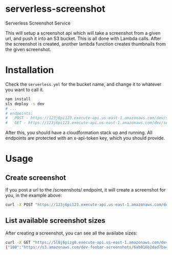 # serverless-screenshot
Serverless Screenshot Service

This will setup a screenshot api which will take a screenshot from a given url, and push it into an S3 bucket. This is all done with Lambda calls. After the screenshot is created, another lambda function creates thumbnails from the given screenshot.

# Installation
Check the `serverless.yml` for the bucket name, and change it to whatever you want to call it.

```bash
npm install
sls deploy -s dev
# ...
# endpoints:
#   POST - https://123j6pi123.execute-api.us-east-1.amazonaws.com/dev/screenshots
#   GET - https://123j6pi123.execute-api.us-east-1.amazonaws.com/dev/screenshots
```

After this, you should have a cloudformation stack up and running. All endpoints are protected with an x-api-token key, which you should provide.

# Usage

## Create screenshot
If you post a url to the /screenshots/ endpoint, it will create a screenshot for you, in the example above:

```bash
curl -X POST "https://123j6pi123.execute-api.us-east-1.amazonaws.com/dev/screenshots?url=http://google.com/" -H "x-api-key: [your-api-key]"
```

## List available screenshot sizes
After creating a screenshot, you can see all the availabe sizes:
```bash
curl -X GET "https://5l8j6pizg8.execute-api.us-east-1.amazonaws.com/dev/screenshots?url=http://google.com/" -H "x-api-key: zlqti7KSFa71L8xFiG4GF1XP2U2awvlP2NdSGTpt"
{"100":"https://s3.amazonaws.com/dev-foobar-screenshots/6ab016b2dad7ba49a992ba0213a91cf8/100.png","200":"https://s3.amazonaws.com/dev-foobar-screenshots/6ab016b2dad7ba49a992ba0213a91cf8/200.png","320":"https://s3.amazonaws.com/dev-foobar-screenshots/6ab016b2dad7ba49a992ba0213a91cf8/320.png","400":"https://s3.amazonaws.com/dev-foobar-screenshots/6ab016b2dad7ba49a992ba0213a91cf8/400.png","640":"https://s3.amazonaws.com/dev-foobar-screenshots/6ab016b2dad7ba49a992ba0213a91cf8/640.png","800":"https://s3.amazonaws.com/dev-foobar-screenshots/6ab016b2dad7ba49a992ba0213a91cf8/800.png","1024":"https://s3.amazonaws.com/dev-foobar-screenshots/6ab016b2dad7ba49a992ba0213a91cf8/1024.png","1024x768":"https://s3.amazonaws.com/dev-foobar-screenshots/6ab016b2dad7ba49a992ba0213a91cf8/1024x768.png","320x240":"https://s3.amazonaws.com/dev-foobar-screenshots/6ab016b2dad7ba49a992ba0213a91cf8/320x240.png","640x480":"https://s3.amazonaws.com/dev-foobar-screenshots/6ab016b2dad7ba49a992ba0213a91cf8/640x480.png","800x600":"https://s3.amazonaws.com/dev-foobar-screenshots/6ab016b2dad7ba49a992ba0213a91cf8/800x600.png","original":"https://s3.amazonaws.com/dev-foobar-screenshots/6ab016b2dad7ba49a992ba0213a91cf8/original.png"}
```
